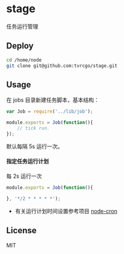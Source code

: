 # stage
任务运行管理

## Deploy
```sh
cd /home/node
git clone git@github.com:tvrcgo/stage.git
```

## Usage
在 jobs 目录新建任务脚本，基本结构：
```js
var Job = require('../lib/job');

module.exports = Job(function(){
    // tick run.
});
```
默认每隔 5s 运行一次。

#### 指定任务运行计划

每 2s 运行一次
```js
module.exports = Job(function(){

}, '*/2 * * * * *');
```

- 有关运行计划时间设置参考项目 [node-cron](https://github.com/ncb000gt/node-cron)

## License
MIT
